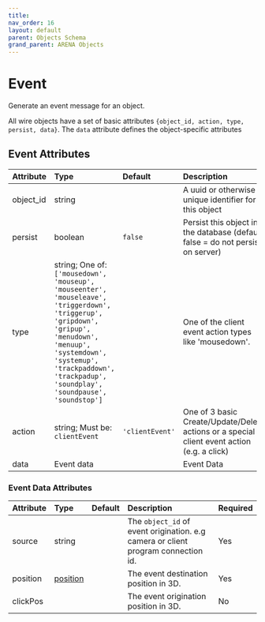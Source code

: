 ```yaml
---
title: 
nav_order: 16
layout: default
parent: Objects Schema
grand_parent: ARENA Objects
---
```



Event
=====


Generate an event message for an object.

All wire objects have a set of basic attributes ```{object_id, action, type, persist, data}```. The ```data``` attribute defines the object-specific attributes

Event Attributes
-----------------

|Attribute|Type|Default|Description|Required|
| :--- | :--- | :--- | :--- | :--- |
|object_id|string||A uuid or otherwise unique identifier for this object|Yes|
|persist|boolean|```false```|Persist this object in the database (default false = do not persist on server)|No|
|type|string; One of: ```['mousedown', 'mouseup', 'mouseenter', 'mouseleave', 'triggerdown', 'triggerup', 'gripdown', 'gripup', 'menudown', 'menuup', 'systemdown', 'systemup', 'trackpaddown', 'trackpadup', 'soundplay', 'soundpause', 'soundstop']```||One of the client event action types like 'mousedown'.|Yes|
|action|string; Must be: ```clientEvent```|```'clientEvent'```|One of 3 basic Create/Update/Delete actions or a special client event action (e.g. a click)|Yes|
|data|Event data||Event Data|Yes|

### Event Data Attributes

|Attribute|Type|Default|Description|Required|
| :--- | :--- | :--- | :--- | :--- |
|source|string||The `object_id` of event origination. e.g camera or client program connection id.|Yes|
|position|[position](position)||The event destination position in 3D.|Yes|
|clickPos|||The event origination position in 3D.|No|
